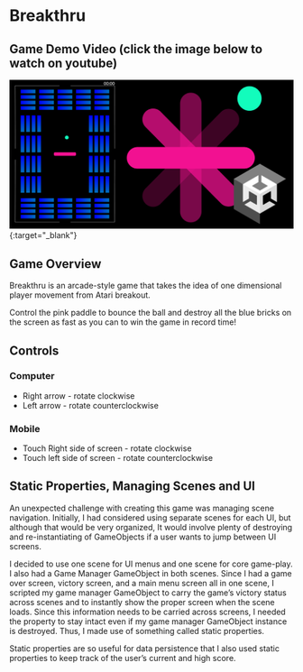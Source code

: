# Breakthru
## Game Demo Video (click the image below to watch on youtube)
[![Breakthru Demo video on youtube](https://github.com/BrosephB/Breakthru-Build/blob/main/breakthrough%20social%20media.png)](https://youtu.be/sHPxUBMjbvw){:target="\_blank"}

## Game Overview
Breakthru is an arcade-style game that takes the idea of one dimensional player movement from Atari breakout.

Control the pink paddle to bounce the ball and destroy all the blue bricks on the screen as fast as you can to win the game in record time! 

## Controls

### Computer
* Right arrow - rotate clockwise
* Left arrow - rotate counterclockwise

### Mobile
* Touch Right side of screen - rotate clockwise
* Touch left side of screen - rotate counterclockwise

## Static Properties, Managing Scenes and UI

An unexpected challenge with creating this game was managing scene navigation. Initially, I had considered using separate scenes for each UI, but although that would be very organized, It would involve plenty of destroying and re-instantiating of GameObjects if a user wants to jump between UI screens.

I decided to use one scene for UI menus and one scene for core game-play. I also had a Game Manager GameObject in both scenes. Since I had a game over screen, victory screen, and a main menu screen all in one scene, I scripted my game manager GameObject to carry the game’s victory status across scenes and to instantly show the proper screen when the scene loads. Since this information needs to be carried across screens, I needed the property to stay intact even if my game manager GameObject instance is destroyed. Thus, I made use of something called static properties.

Static properties are so useful for data persistence that I also used static properties to keep track of the user’s current and high score. 
